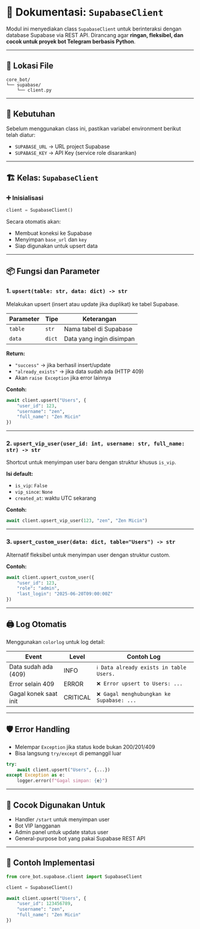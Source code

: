 # 📘 Dokumentasi: `SupabaseClient`

Modul ini menyediakan class `SupabaseClient` untuk berinteraksi dengan database Supabase via REST API.
Dirancang agar **ringan, fleksibel, dan cocok untuk proyek bot Telegram berbasis Python**.

---

## 📂 Lokasi File

```
core_bot/
└── supabase/
    └── client.py
```

---

## 🔧 Kebutuhan

Sebelum menggunakan class ini, pastikan variabel environment berikut telah diatur:

* `SUPABASE_URL` → URL project Supabase
* `SUPABASE_KEY` → API Key (service role disarankan)

---

## 🏗️ Kelas: `SupabaseClient`

### ➕ Inisialisasi

```python
client = SupabaseClient()
```

Secara otomatis akan:

* Membuat koneksi ke Supabase
* Menyimpan `base_url` dan `key`
* Siap digunakan untuk upsert data

---

## 📦 Fungsi dan Parameter

### 1. `upsert(table: str, data: dict) -> str`

Melakukan upsert (insert atau update jika duplikat) ke tabel Supabase.

| Parameter | Tipe   | Keterangan               |
| --------- | ------ | ------------------------ |
| `table`   | `str`  | Nama tabel di Supabase   |
| `data`    | `dict` | Data yang ingin disimpan |

**Return:**

* `"success"` → jika berhasil insert/update
* `"already_exists"` → jika data sudah ada (HTTP 409)
* Akan `raise Exception` jika error lainnya

**Contoh:**

```python
await client.upsert("Users", {
    "user_id": 123,
    "username": "zen",
    "full_name": "Zen Micin"
})
```

---

### 2. `upsert_vip_user(user_id: int, username: str, full_name: str) -> str`

Shortcut untuk menyimpan user baru dengan struktur khusus `is_vip`.

**Isi default:**

* `is_vip`: `False`
* `vip_since`: `None`
* `created_at`: waktu UTC sekarang

**Contoh:**

```python
await client.upsert_vip_user(123, "zen", "Zen Micin")
```

---

### 3. `upsert_custom_user(data: dict, table="Users") -> str`

Alternatif fleksibel untuk menyimpan user dengan struktur custom.

**Contoh:**

```python
await client.upsert_custom_user({
    "user_id": 123,
    "role": "admin",
    "last_login": "2025-06-20T09:00:00Z"
})
```

---

## 🖨️ Log Otomatis

Menggunakan `colorlog` untuk log detail:

| Event                 | Level    | Contoh Log                               |
| --------------------- | -------- | ---------------------------------------- |
| Data sudah ada (409)  | INFO     | `ℹ️ Data already exists in table Users.` |
| Error selain 409      | ERROR    | `❌ Error upsert to Users: ...`           |
| Gagal konek saat init | CRITICAL | `❌ Gagal menghubungkan ke Supabase: ...` |

---

## 🛡️ Error Handling

* Melempar `Exception` jika status kode bukan 200/201/409
* Bisa langsung `try/except` di pemanggil luar

```python
try:
    await client.upsert("Users", {...})
except Exception as e:
    logger.error(f"Gagal simpan: {e}")
```

---

## 🧩 Cocok Digunakan Untuk

* Handler `/start` untuk menyimpan user
* Bot VIP langganan
* Admin panel untuk update status user
* General-purpose bot yang pakai Supabase REST API

---

## 🧪 Contoh Implementasi

```python
from core_bot.supabase.client import SupabaseClient

client = SupabaseClient()

await client.upsert("Users", {
    "user_id": 123456789,
    "username": "zen",
    "full_name": "Zen Micin"
})
```


